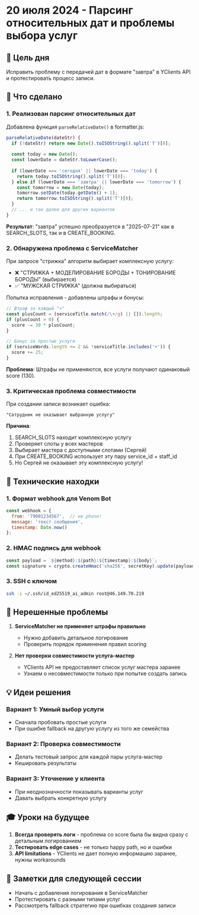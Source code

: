 # 20 июля 2024 - Парсинг относительных дат и проблемы выбора услуг

## 🎯 Цель дня
Исправить проблему с передачей дат в формате "завтра" в YClients API и протестировать процесс записи.

## 🔧 Что сделано

### 1. Реализован парсинг относительных дат

Добавлена функция `parseRelativeDate()` в formatter.js:

```javascript
parseRelativeDate(dateStr) {
  if (!dateStr) return new Date().toISOString().split('T')[0];
  
  const today = new Date();
  const lowerDate = dateStr.toLowerCase();
  
  if (lowerDate === 'сегодня' || lowerDate === 'today') {
    return today.toISOString().split('T')[0];
  } else if (lowerDate === 'завтра' || lowerDate === 'tomorrow') {
    const tomorrow = new Date(today);
    tomorrow.setDate(today.getDate() + 1);
    return tomorrow.toISOString().split('T')[0];
  }
  // ... и так далее для других вариантов
}
```

**Результат**: "завтра" успешно преобразуется в "2025-07-21" как в SEARCH_SLOTS, так и в CREATE_BOOKING.

### 2. Обнаружена проблема с ServiceMatcher

При запросе "стрижка" алгоритм выбирает комплексную услугу:
- ❌ "СТРИЖКА + МОДЕЛИРОВАНИЕ БОРОДЫ + ТОНИРОВАНИЕ БОРОДЫ" (выбирается)
- ✅ "МУЖСКАЯ СТРИЖКА" (должна выбираться)

Попытка исправления - добавлены штрафы и бонусы:
```javascript
// Штраф за каждый "+"
const plusCount = (serviceTitle.match(/\+/g) || []).length;
if (plusCount > 0) {
  score -= 30 * plusCount;
}

// Бонус за простые услуги
if (serviceWords.length <= 2 && !serviceTitle.includes('+')) {
  score += 25;
}
```

**Проблема**: Штрафы не применяются, все услуги получают одинаковый score (130).

### 3. Критическая проблема совместимости

При создании записи возникает ошибка:
```
"Сотрудник не оказывает выбранную услугу"
```

**Причина**:
1. SEARCH_SLOTS находит комплексную услугу
2. Проверяет слоты у всех мастеров
3. Выбирает мастера с доступными слотами (Сергей)
4. При CREATE_BOOKING использует эту пару service_id + staff_id
5. Но Сергей не оказывает эту комплексную услугу!

## 🤔 Технические находки

### 1. Формат webhook для Venom Bot
```javascript
const webhook = {
  from: '79001234567',  // не phone!
  message: 'текст сообщения',
  timestamp: Date.now()
};
```

### 2. HMAC подпись для webhook
```javascript
const payload = `${method}:${path}:${timestamp}:${body}`;
const signature = crypto.createHmac('sha256', secretKey).update(payload).digest('hex');
```

### 3. SSH с ключом
```bash
ssh -i ~/.ssh/id_ed25519_ai_admin root@46.149.70.219
```

## 🐛 Нерешенные проблемы

1. **ServiceMatcher не применяет штрафы правильно**
   - Нужно добавить детальное логирование
   - Проверить порядок применения правил scoring

2. **Нет проверки совместимости услуга-мастер**
   - YClients API не предоставляет список услуг мастера заранее
   - Узнаем о несовместимости только при попытке создать запись

## 💡 Идеи решения

### Вариант 1: Умный выбор услуги
- Сначала пробовать простые услуги
- При ошибке fallback на другую услугу из того же семейства

### Вариант 2: Проверка совместимости
- Делать тестовый запрос для каждой пары услуга-мастер
- Кешировать результаты

### Вариант 3: Уточнение у клиента
- При неоднозначности показывать варианты услуг
- Давать выбрать конкретную услугу

## 🎓 Уроки на будущее

1. **Всегда проверять логи** - проблема со score была бы видна сразу с детальным логированием
2. **Тестировать edge cases** - не только happy path, но и ошибки
3. **API limitations** - YClients не дает полную информацию заранее, нужны workarounds

## 📝 Заметки для следующей сессии

- Начать с добавления логирования в ServiceMatcher
- Протестировать с разными типами услуг
- Рассмотреть fallback стратегию при ошибках создания записи